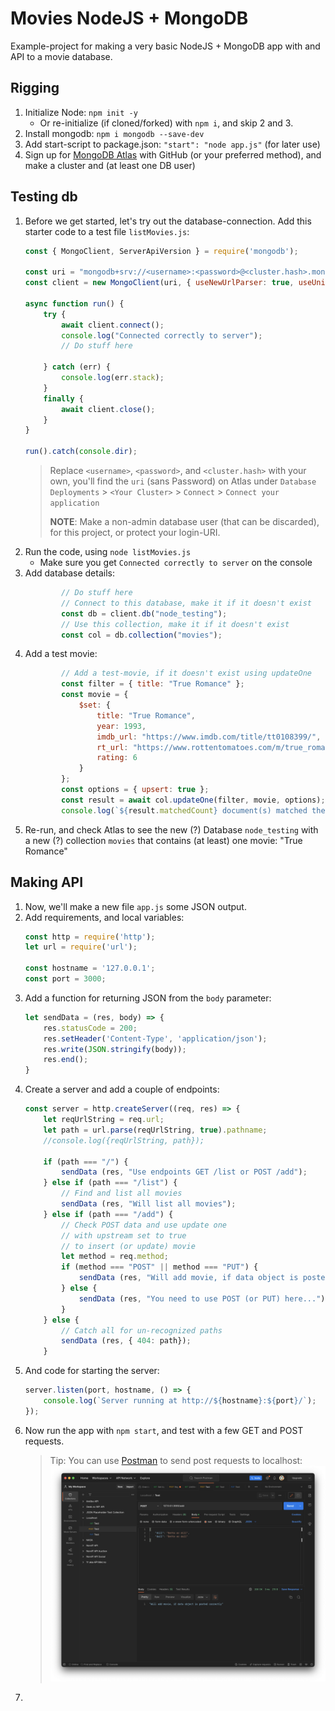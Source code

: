# Movies NodeJS + MongoDB

Example-project for making a very basic NodeJS + MongoDB app with and API to a movie database.

## Rigging

1. Initialize Node: `npm init -y`
    * Or re-initialize (if cloned/forked) with `npm i`, and skip 2 and 3.
1. Install mongodb: `npm i mongodb --save-dev`
1. Add start-script to package.json: `"start": "node app.js"` (for later use)
1. Sign up for [MongoDB Atlas](https://www.mongodb.com/atlas) with GitHub (or your preferred method), and make a cluster and (at least one DB user)

## Testing db

1. Before we get started, let's try out the database-connection. Add this starter code to a test file `listMovies.js`:
    ```js
    const { MongoClient, ServerApiVersion } = require('mongodb');

    const uri = "mongodb+srv://<username>:<password>@<cluster.hash>.mongodb.net/?retryWrites=true&w=majority";
    const client = new MongoClient(uri, { useNewUrlParser: true, useUnifiedTopology: true, serverApi: ServerApiVersion.v1 });

    async function run() {
        try {
            await client.connect();
            console.log("Connected correctly to server");
            // Do stuff here

        } catch (err) {
            console.log(err.stack);
        }
        finally {
            await client.close();
        }
    }

    run().catch(console.dir);
    ```
    > Replace `<username>`, `<password>`, and `<cluster.hash>` with your own, you'll find the `uri` (sans Password) on Atlas under `Database Deployments` > `<Your Cluster>` > `Connect` > `Connect your application`
    >
    > **NOTE**: Make a non-admin database user (that can be discarded), for this project, or protect your login-URI.
1. Run the code, using `node listMovies.js`
    * Make sure you get `Connected correctly to server` on the console
1. Add database details: 
    ```js
            // Do stuff here
            // Connect to this database, make it if it doesn't exist
            const db = client.db("node_testing");
            // Use this collection, make it if it doesn't exist
            const col = db.collection("movies");
    ```
1. Add a test movie: 
    ```js
            // Add a test-movie, if it doesn't exist using updateOne
            const filter = { title: "True Romance" };
            const movie = {
                $set: {
                    title: "True Romance", 
                    year: 1993, 
                    imdb_url: "https://www.imdb.com/title/tt0108399/",
                    rt_url: "https://www.rottentomatoes.com/m/true_romance",
                    rating: 6    
                }
            };
            const options = { upsert: true };
            const result = await col.updateOne(filter, movie, options);
            console.log(`${result.matchedCount} document(s) matched the filter`);
    ```
1. Re-run, and check Atlas to see the new (?) Database `node_testing` with a new (?) collection `movies` that contains (at least) one movie: "True Romance"

## Making API

1. Now, we'll make a new file `app.js` some JSON output.
1. Add requirements, and local variables: 
    ```js
    const http = require('http');
    let url = require('url');

    const hostname = '127.0.0.1';
    const port = 3000;
    ```
1. Add a function for returning JSON from the `body` parameter:
    ```js
    let sendData = (res, body) => {
        res.statusCode = 200;
        res.setHeader('Content-Type', 'application/json');
        res.write(JSON.stringify(body));
        res.end();
    }
    ```
1. Create a server and add a couple of endpoints: 
    ```js
    const server = http.createServer((req, res) => {
        let reqUrlString = req.url;
        let path = url.parse(reqUrlString, true).pathname;
        //console.log({reqUrlString, path});

        if (path === "/") {
            sendData (res, "Use endpoints GET /list or POST /add");
        } else if (path === "/list") {
            // Find and list all movies
            sendData (res, "Will list all movies");
        } else if (path === "/add") {
            // Check POST data and use update one 
            // with upstream set to true 
            // to insert (or update) movie
            let method = req.method;
            if (method === "POST" || method === "PUT") {
                sendData (res, "Will add movie, if data object is posted correctly");
            } else {
                sendData (res, "You need to use POST (or PUT) here..."); 
            }
        } else {
            // Catch all for un-recognized paths
            sendData (res, { 404: path});
        }
    ```
1. And code for starting the server: 
    ```js
    server.listen(port, hostname, () => {
        console.log(`Server running at http://${hostname}:${port}/`);
    });
    ```
1. Now run the app with `npm start`, and test with a few GET and POST requests.
    > Tip: You can use [Postman](https://www.postman.com/product/what-is-postman/) to send post requests to localhost: 
    ![](./resources/postman-localhost.png)
1. 